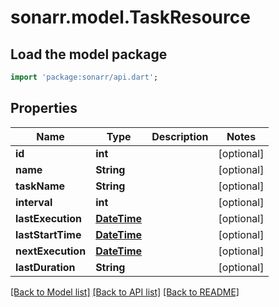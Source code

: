 # sonarr.model.TaskResource

## Load the model package
```dart
import 'package:sonarr/api.dart';
```

## Properties
Name | Type | Description | Notes
------------ | ------------- | ------------- | -------------
**id** | **int** |  | [optional] 
**name** | **String** |  | [optional] 
**taskName** | **String** |  | [optional] 
**interval** | **int** |  | [optional] 
**lastExecution** | [**DateTime**](DateTime.md) |  | [optional] 
**lastStartTime** | [**DateTime**](DateTime.md) |  | [optional] 
**nextExecution** | [**DateTime**](DateTime.md) |  | [optional] 
**lastDuration** | **String** |  | [optional] 

[[Back to Model list]](../README.md#documentation-for-models) [[Back to API list]](../README.md#documentation-for-api-endpoints) [[Back to README]](../README.md)


